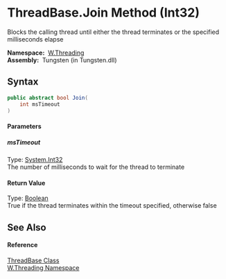 ThreadBase.Join Method (Int32)
==============================
  Blocks the calling thread until either the thread terminates or the specified milliseconds elapse

  **Namespace:**  [W.Threading][1]  
  **Assembly:**  Tungsten (in Tungsten.dll)

Syntax
------

```csharp
public abstract bool Join(
	int msTimeout
)
```

#### Parameters

##### *msTimeout*
Type: [System.Int32][2]  
The number of milliseconds to wait for the thread to terminate

#### Return Value
Type: [Boolean][3]  
True if the thread terminates within the timeout specified, otherwise false

See Also
--------

#### Reference
[ThreadBase Class][4]  
[W.Threading Namespace][1]  

[1]: ../README.md
[2]: http://msdn.microsoft.com/en-us/library/td2s409d
[3]: http://msdn.microsoft.com/en-us/library/a28wyd50
[4]: README.md
[5]: ../../_icons/Help.png